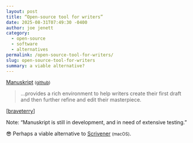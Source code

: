```yaml
---
layout: post
title: “Open-source tool for writers”
date: 2025-08-31T07:49:30 -0400
author: joe jenett
category:
  - open-source
  - software
  - alternatives
permalink: /open-source-tool-for-writers/
slug: open-source-tool-for-writers
summary: a viable alternative?
---
```

<a title="Manuskript" href="https://www.theologeek.ch/manuskript/">Manuskript</a> <small>(<a href="https://github.com/olivierkes/manuskript">github</a>)</small>
<blockquote>
<p>
...provides a rich environment to help writers create their first draft and then further refine and edit their masterpiece.
</p>
</blockquote>
<p>
[<a title="source" href="https://pinboard.in/u:braveterry">braveterry</a>]
</p>

<p class="note">
Note: “Manuskript is still in development, and in need of extensive testing.”
</p>
<p>
😎 Perhaps a viable alternative to <a title="#1 Novel & Book Writing Software For Writers" href="https://www.literatureandlatte.com/scrivener/overview">Scrivener</a> <small>(macOS)</small>.
</p>
<a href="https://brid.gy/publish/mastodon"></a>